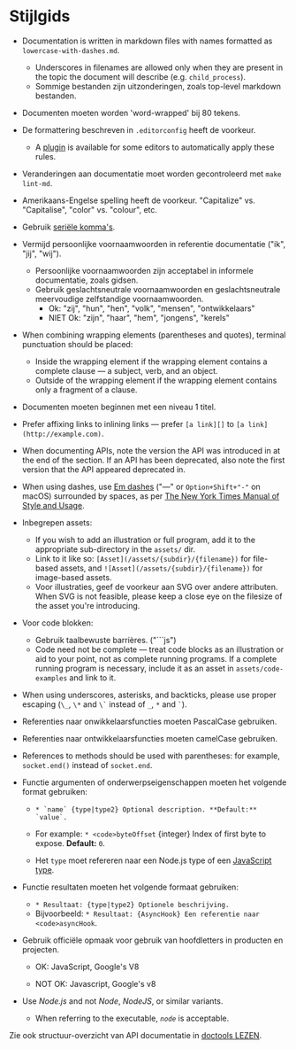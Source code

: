 # Stijlgids

* Documentation is written in markdown files with names formatted as `lowercase-with-dashes.md`. 
  * Underscores in filenames are allowed only when they are present in the topic the document will describe (e.g. `child_process`).
  * Sommige bestanden zijn uitzonderingen, zoals top-level markdown bestanden.
* Documenten moeten worden 'word-wrapped' bij 80 tekens.
* De formattering beschreven in `.editorconfig` heeft de voorkeur. 
  * A [plugin](http://editorconfig.org/#download) is available for some editors to automatically apply these rules.
* Veranderingen aan documentatie moet worden gecontroleerd met `make lint-md`.
* Amerikaans-Engelse spelling heeft de voorkeur. "Capitalize" vs. "Capitalise", "color" vs. "colour", etc.
* Gebruik [seriële komma's](https://en.wikipedia.org/wiki/Serial_comma).
* Vermijd persoonlijke voornaamwoorden in referentie documentatie ("ik", "jij", "wij"). 
  * Persoonlijke voornaamwoorden zijn acceptabel in informele documentatie, zoals gidsen.
  * Gebruik geslachtsneutrale voornaamwoorden en geslachtsneutrale meervoudige zelfstandige voornaamwoorden. 
    * Ok: "zij", "hun", "hen", "volk", "mensen", "ontwikkelaars"
    * NIET Ok: "zijn", "haar", "hem", "jongens", "kerels"
* When combining wrapping elements (parentheses and quotes), terminal punctuation should be placed: 
  * Inside the wrapping element if the wrapping element contains a complete clause — a subject, verb, and an object.
  * Outside of the wrapping element if the wrapping element contains only a fragment of a clause.
* Documenten moeten beginnen met een niveau 1 titel.
* Prefer affixing links to inlining links — prefer `[a link][]` to `[a link](http://example.com)`.
* When documenting APIs, note the version the API was introduced in at the end of the section. If an API has been deprecated, also note the first version that the API appeared deprecated in.
* When using dashes, use [Em dashes](https://en.wikipedia.org/wiki/Dash#Em_dash) ("—" or `Option+Shift+"-"` on macOS) surrounded by spaces, as per [The New York Times Manual of Style and Usage](https://en.wikipedia.org/wiki/The_New_York_Times_Manual_of_Style_and_Usage).
* Inbegrepen assets: 
  * If you wish to add an illustration or full program, add it to the appropriate sub-directory in the `assets/` dir.
  * Link to it like so: `[Asset](/assets/{subdir}/{filename})` for file-based assets, and `![Asset](/assets/{subdir}/{filename})` for image-based assets.
  * Voor illustraties, geef de voorkeur aan SVG over andere attributen. When SVG is not feasible, please keep a close eye on the filesize of the asset you're introducing.
* Voor code blokken: 
  * Gebruik taalbewuste barrières. ("```js")
  * Code need not be complete — treat code blocks as an illustration or aid to your point, not as complete running programs. If a complete running program is necessary, include it as an asset in `assets/code-examples` and link to it.
* When using underscores, asterisks, and backticks, please use proper escaping (`\_`, `\*` and `` \` `` instead of `_`, `*` and `` ` ``).
* Referenties naar onwikkelaarsfuncties moeten PascalCase gebruiken.
* Referenties naar ontwikkelaarsfuncties moeten camelCase gebruiken.
* References to methods should be used with parentheses: for example, `socket.end()` instead of `socket.end`.
* Functie argumenten of onderwerpseigenschappen moeten het volgende format gebruiken:
  
  * ``* `name` {type|type2} Optional description. **Default:** `value`.`` <!--lint disable maximum-line-length remark-lint-->
  
  * For example: `* <code>byteOffset` {integer} Index of first byte to expose. **Default:** `0`.</code> <!--lint enable maximum-line-length remark-lint-->
  
  * Het `type` moet refereren naar een Node.js type of een [JavaScript type](https://developer.mozilla.org/en-US/docs/Web/JavaScript/Guide/Grammar_and_types#Data_structures_and_types).

* Functie resultaten moeten het volgende formaat gebruiken: 
  * `* Resultaat: {type|type2} Optionele beschrijving.`
  * Bijvoorbeeld: `* Resultaat: {AsyncHook} Een referentie naar <code>asyncHook`.</code>

* Gebruik officiële opmaak voor gebruik van hoofdletters in producten en projecten.
  
  * OK: JavaScript, Google's V8 <!--lint disable prohibited-strings remark-lint-->
  
  * NOT OK: Javascript, Google's v8 <!-- lint enable prohibited-strings remark-lint-->

* Use *Node.js* and not *Node*, *NodeJS*, or similar variants.
  
  * When referring to the executable, *`node`* is acceptable.

Zie ook structuur-overzicht van API documentatie in [doctools LEZEN](../tools/doc/README.md).